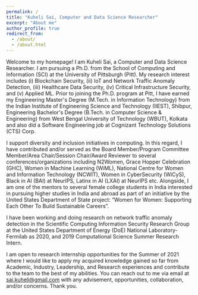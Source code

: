 ```yaml
---
permalink: /
title: "Kuheli Sai, Computer and Data Science Researcher"
excerpt: "About me"
author_profile: true
redirect_from: 
  - /about/
  - /about.html
---
```


Welcome to my homepage! I am Kuheli Sai, a Computer and Data Science Researcher. I am pursuing a Ph.D. from the School of Computing and Information (SCI) at the University of Pittsburgh (Pitt). My research interest includes (i) Blockchain Security, (ii) IoT and Network Traffic Anomaly Detection, (iii) Healthcare Data Security, (iv) Critical Infrastructure Security, and (v) Applied ML. Prior to joining the Ph.D. program at Pitt, I have earned my Engineering Master's Degree (M.Tech. in Information Technology) from the Indian Institute of Engineering Science and Technology (IIEST), Shibpur, Engineering Bachelor's Degree (B.Tech. in Computer Science & Engineering) from West Bengal University of Technology (WBUT), Kolkata and also did a Software Engineering job at Cognizant Technology Solutions (CTS) Corp.

I support diversity and inclusion initiatives in computing. In this regard, I have contributed and/or served as the Board Member/Program Committee Member/Area Chair/Session Chair/Award Reviewer to several conferences/organizations including N2Women, Grace Hopper Celebration (GHC), Women in Machine Learning (WiML), National Centre for Women and Information Technology (NCWIT), Women in CyberSecurity (WiCyS), Black in AI (BAI) at NeurIPS, Latinx in AI (LXAI) at NeurIPS etc. Alongside, I am one of the mentors to several female college students in India interested in pursuing higher studies in India and abroad as part of an initiative by the United States Department of State project: “Women for Women: Supporting Each Other To Build Sustainable Careers”.

I have been working and doing research on network traffic anomaly detection in the Scientific Computing Information Security Research Group at the United States Department of Energy (DoE) National Laboratory-Fermilab as 2020, and 2019 Computational Science Summer Research Intern.

I am open to research internship opportunities for the Summer of 2021 where I would like to apply my acquired knowledge gained so far from Academic, Industry, Leadership, and Research experiences and contribute to the team to the best of my abilities. You can reach out to me via email at sai.kuheli@gmail.com with any advisement, opportunities, collaboration, and/or concerns. Thank you. 
